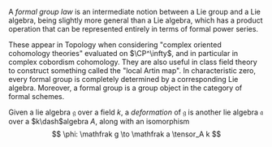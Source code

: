 A *formal group law* is an intermediate notion between a Lie group and a Lie algebra, being slightly more general than a Lie algebra, which has a product operation that can be represented entirely in terms of formal power series.

These appear in Topology when considering "complex oriented cohomology theories" evaluated on $\CP^\infty$, and in particular in complex cobordism cohomology. They are also useful in class field theory to construct something called the "local Artin map". In characteristic zero, every formal group is completely determined by a corresponding Lie algebra. Moreover, a formal group is a group object in the category of formal schemes.

Given a lie algebra $\mathfrak g$ over a field $k$, a *deformation* of $\mathfrak g$ is another lie algebra $\mathfrak a$ over a $k\dash$algebra $A$, along with an isomorphism
$$
\phi: \mathfrak g \to \mathfrak a \tensor_A k
$$